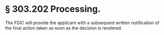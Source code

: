 # § 303.202   Processing.

The FDIC will provide the applicant with a subsequent written notification of the final action taken as soon as the decision is rendered. 




